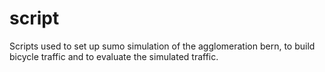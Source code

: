 # script
Scripts used to set up sumo simulation of the agglomeration bern, to build bicycle traffic and to evaluate the simulated traffic.
